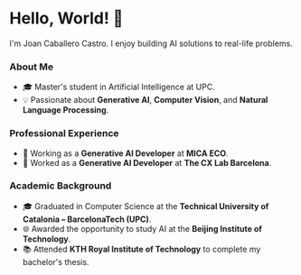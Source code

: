 # Hello, World! :wave:

I'm Joan Caballero Castro. I enjoy building AI solutions to real-life problems.

### About Me
- 🎓 Master's student in Artificial Intelligence at UPC.
- 💡 Passionate about **Generative AI**, **Computer Vision**, and **Natural Language Processing**.

### Professional Experience
- 🤖 Working as a **Generative AI Developer** at **MICA ECO**.
- 🚀 Worked as a **Generative AI Developer** at **The CX Lab Barcelona**.

### Academic Background
- 🎓 Graduated in Computer Science at the **Technical University of Catalonia – BarcelonaTech (UPC)**.
- 🌐 Awarded the opportunity to study AI at the **Beijing Institute of Technology**.
- 📚 Attended **KTH Royal Institute of Technology** to complete my bachelor's thesis.

